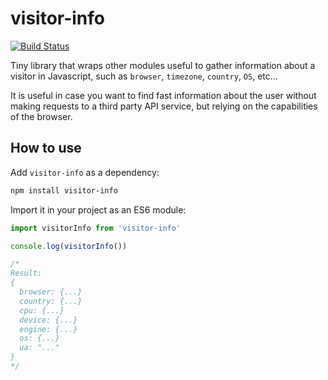 # visitor-info

[![Build Status](https://travis-ci.org/theboolean/visitor-info.svg?branch=master)](https://travis-ci.org/theboolean/visitor-info)

Tiny library that wraps other modules useful to gather information about a visitor in Javascript, such as `browser`, `timezone`, `country`, `OS`, etc...

It is useful in case you want to find fast information about the user without making requests to a third party API service, but relying on the capabilities of the browser.

## How to use

Add `visitor-info` as a dependency:

```sh
npm install visitor-info
```

Import it in your project as an ES6 module:

```js
import visitorInfo from 'visitor-info'

console.log(visitorInfo())

/*
Result:
{
  browser: {...}
  country: {...}
  cpu: {...}
  device: {...}
  engine: {...}
  os: {...}
  ua: "..."
}
*/

```
